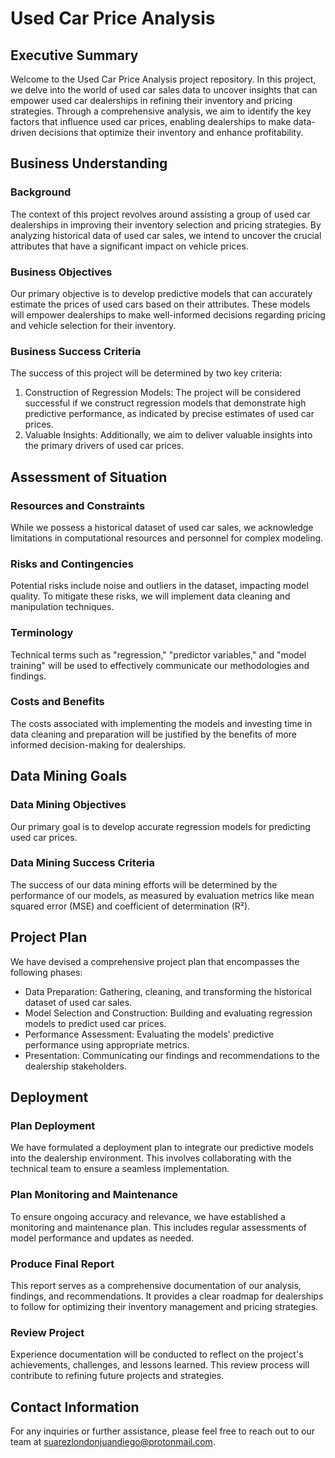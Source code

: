 # Used Car Price Analysis

## Executive Summary
Welcome to the Used Car Price Analysis project repository. In this project, we delve into the world of used car sales data to uncover insights that can empower used car dealerships in refining their inventory and pricing strategies. Through a comprehensive analysis, we aim to identify the key factors that influence used car prices, enabling dealerships to make data-driven decisions that optimize their inventory and enhance profitability.

## Business Understanding
### Background
The context of this project revolves around assisting a group of used car dealerships in improving their inventory selection and pricing strategies. By analyzing historical data of used car sales, we intend to uncover the crucial attributes that have a significant impact on vehicle prices.

### Business Objectives
Our primary objective is to develop predictive models that can accurately estimate the prices of used cars based on their attributes. These models will empower dealerships to make well-informed decisions regarding pricing and vehicle selection for their inventory.

### Business Success Criteria
The success of this project will be determined by two key criteria:
1. Construction of Regression Models: The project will be considered successful if we construct regression models that demonstrate high predictive performance, as indicated by precise estimates of used car prices.
2. Valuable Insights: Additionally, we aim to deliver valuable insights into the primary drivers of used car prices. 

## Assessment of Situation
### Resources and Constraints
While we possess a historical dataset of used car sales, we acknowledge limitations in computational resources and personnel for complex modeling.

### Risks and Contingencies
Potential risks include noise and outliers in the dataset, impacting model quality. To mitigate these risks, we will implement data cleaning and manipulation techniques.

### Terminology
Technical terms such as "regression," "predictor variables," and "model training" will be used to effectively communicate our methodologies and findings.

### Costs and Benefits
The costs associated with implementing the models and investing time in data cleaning and preparation will be justified by the benefits of more informed decision-making for dealerships.

## Data Mining Goals
### Data Mining Objectives
Our primary goal is to develop accurate regression models for predicting used car prices.

### Data Mining Success Criteria
The success of our data mining efforts will be determined by the performance of our models, as measured by evaluation metrics like mean squared error (MSE) and coefficient of determination (R²).

## Project Plan
We have devised a comprehensive project plan that encompasses the following phases:
- Data Preparation: Gathering, cleaning, and transforming the historical dataset of used car sales.
- Model Selection and Construction: Building and evaluating regression models to predict used car prices.
- Performance Assessment: Evaluating the models' predictive performance using appropriate metrics.
- Presentation: Communicating our findings and recommendations to the dealership stakeholders.

## Deployment
### Plan Deployment
We have formulated a deployment plan to integrate our predictive models into the dealership environment. This involves collaborating with the technical team to ensure a seamless implementation.

### Plan Monitoring and Maintenance
To ensure ongoing accuracy and relevance, we have established a monitoring and maintenance plan. This includes regular assessments of model performance and updates as needed.

### Produce Final Report
This report serves as a comprehensive documentation of our analysis, findings, and recommendations. It provides a clear roadmap for dealerships to follow for optimizing their inventory management and pricing strategies.

### Review Project
Experience documentation will be conducted to reflect on the project's achievements, challenges, and lessons learned. This review process will contribute to refining future projects and strategies.

## Contact Information
For any inquiries or further assistance, please feel free to reach out to our team at suarezlondonjuandiego@protonmail.com.
